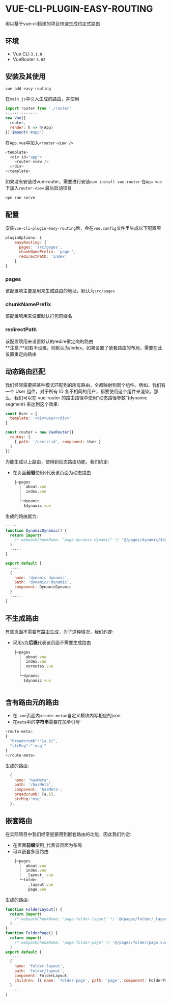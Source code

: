 # VUE-CLI-PLUGIN-EASY-ROUTING
用以基于vue-cli搭建的项目快速生成约定式路由
## 环境
- Vue CLI `3.1.0`
- VueRouter `3.02`
## 安装及其使用

```js
vue add easy-routing
```
在`main.js`中引入生成的路由，并使用
```js
import router from './router'
··············
new Vue({
  router,
  render: h => h(App)
}).$mount('#app')
```
在`App.vue`中加入`<router-view />`
```js
<template>
  <div id="app">
    <router-view />
  </div>
</template>
```
如果没有安装过vue-router，需要进行安装`npm install vue-router`
在`App.vue`下加入`router-view`
最后启动项目
```js
npm run serve
```

## 配置
安装`vue-cli-plugin-easy-routing`后，会在`vue.config`文件里生成以下配置项
```js
pluginOptions: {
    easyRouting: {
      pages: 'src/pages',
      chunkNamePrefix: 'page-',
      redirectPath: 'index'
    }
}
```
### pages
该配置项主要是用来生成路由的地址，默认为`src/pages`

### chunkNamePrefix
该配置项用来设置默认打包前缀名

### redirectPath
该配置项用来设置默认的redire重定向的路由  
**注意:**如若不设置，则默认为/index，如果设置了嵌套路由的布局，需要在此设置重定向路由

## 动态路由匹配
我们经常需要把某种模式匹配到的所有路由，全都映射到同个组件。例如，我们有一个 User 组件，对于所有 ID 各不相同的用户，都要使用这个组件来渲染。那么，我们可以在 vue-router 的路由路径中使用“动态路径参数”(dynamic segment) 来达到这个效果:
```js
const User = {
  template: '<div>User</div>'
}

const router = new VueRouter({
  routes: [
    { path: '/user/:id', component: User }
  ]
})
```
为能生成以上路由，使用到动态路由功能，我们约定:
- 在页面**前缀**使用`$`代表该页面为动态路由
```js
    ├─pages
      │  about.vue
      │  index.vue
      │
      └─dynamic
        $dynamic.vue  
```
生成的路由就为:
```js
·····
function DynamicDynamic() {
  return import(
    /* webpackChunkName: "page-dynamic-dynamic" */ '@/pages/dynamic/$dynamic.vue'
  )
  ·····
}

export default [
  ·····
  {
    name: 'dynamic-dynamic',
    path: 'dynamic/:dynamic',
    component: DynamicDynamic
  }
  ·····
]

```
## 不生成路由
有些页面不需要有路由生成，为了这种情况，我们约定:
- 采用`$`为**后缀**代表该页面不需要生成路由
```js
    ├─pages
      │  about.vue
      │  index.vue
      │  noroute$.vue 
      │
      └─dynamic
        $dynamic.vue 
    

```

## 含有路由元的路由
- 在`.vue`页面内`<route-meta>`自定义模块内写相应的json
- 在`meta`中的**字符串**需要在加单引号`'`

```js
<route-meta>
{
  "breadcrumb":"[a.b]",
  "strMsg":"'msg'"
}
</route-meta>
```
生成的路由:
```js
  {
    name: 'hasMeta',
    path: '/hasMeta',
    component: 'hasMeta',
    breadcrumb: [a.b], 
    strMsg:'msg'
  },
```

## 嵌套路由
在实际项目中我们经常是要用到嵌套路由的功能，因此我们约定:
- 在页面**前缀**使用`_`代表该页面为布局
- 可以嵌套多层路由
```js
    ├─pages
      │  about.vue
      │  index.vue
      │  _layout_.vue 
      └─folder
          _layout.vue 
          page.vue
```
生成的路由:
```js
function FolderLayout() {
  return import(
    /* webpackChunkName: "page-folder-layout" */ '@/pages/folder/_layout.vue'
  )
}
function FolderPage() {
  return import(
    /* webpackChunkName: "page-folder-page" */ '@/pages/folder/page.vue'
  )
export default [ 
  ·····
  {
    name: 'folder-layout',
    path: 'folder/layout',
    component: FolderLayout,
    children: [{ name: 'folder-page', path: 'page', component: FolderPage }]
  }
  ·····
]
```
